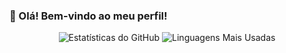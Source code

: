 ### 👋 Olá! Bem-vindo ao meu perfil!

<p align="center">
  <img src="https://github-readme-stats.vercel.app/api?username=veniciusgomes&show_icons=true&theme=tokyonight" alt="Estatísticas do GitHub" />
  <img src="https://github-readme-stats.vercel.app/api/top-langs/?username=veniciusgomes&layout=compact&theme=tokyonight" alt="Linguagens Mais Usadas" />
</p>

<!--
**veniciusgomes/veniciusgomes** is a ✨ _special_ ✨ repository because its `README.md` (this file) appears on your GitHub profile.

Here are some ideas to get you started:

- 🔭 I’m currently working on ...
- 🌱 I’m currently learning ...
- 👯 I’m looking to collaborate on ...
- 🤔 I’m looking for help with ...
- 💬 Ask me about ...
- 📫 How to reach me: ...
- 😄 Pronouns: ...
- ⚡ Fun fact: ...
-->
